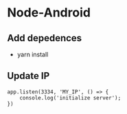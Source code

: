 # Node-Android

## Add depedences 
- yarn install

## Update IP
```
app.listen(3334, 'MY_IP', () => {
    console.log('initialize server');
})
``` 
